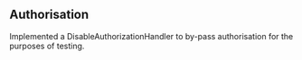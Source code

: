 Authorisation
-------------
Implemented a DisableAuthorizationHandler to by-pass authorisation for the purposes of testing.